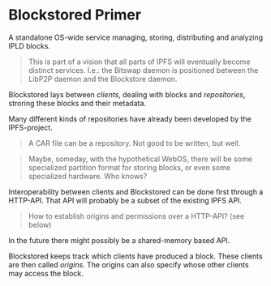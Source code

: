 # Blockstored Primer

A standalone OS-wide service managing, storing,
distributing and analyzing IPLD blocks.

> This is part of a vision that all parts of IPFS
will eventually become distinct services.
I.e.: the Bitswap daemon is positioned between
the LibP2P daemon and the Blockstore daemon.

Blockstored lays between *clients*, dealing with
blocks and *repositories*, stroring these blocks
and their metadata.

Many different kinds of repositories have already
been developed by the IPFS-project.

> A CAR file can be a repository. Not good to be
written, but well.

> Maybe, someday, with the hypothetical WebOS,
there will be some specialized partition format for
storing blocks, or even some specialized hardware.
Who knows?

Interoperability between clients and Blockstored
can be done first through a HTTP-API. That API will
probably be a subset of the existing IPFS API.

> How to establish origins and permissions over
a HTTP-API? (see below)

In the future there might possibly be a
shared-memory based API.

Blockstored keeps track which clients have produced
a block. These clients are then called *origins*.
The origins can also specify whose other clients
may access the block.

